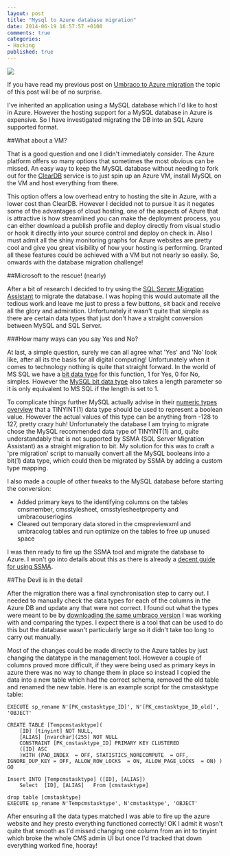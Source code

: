 ```yaml
---
layout: post
title: "Mysql to Azure database migration"
date: 2014-06-19 16:57:57 +0100
comments: true
categories: 
- Hacking
published: true
---
```


<img src="http://imagizer.imageshack.us/v2/320x240q90/843/31nm.jpg" class="alignleft" alttext="Square peg - Round hole"  />

If you have read my previous post on [Umbraco to Azure migration](/2014/04/28/migrating-umbraco-4-mysql-to-azure-hosting/) the topic of this post will be of no surprise. 

I've inherited an application using a MySQL database which I'd like to host in Azure. However the hosting support for a MySQL database in Azure is expensive. So I have investigated migrating the DB into an SQL Azure supported format. 

##What about a VM?

That is a good question and one I didn't immediately consider. The Azure platform offers so many options that sometimes the most obvious can be missed. An easy way to keep the MySQL database without needing to fork out for the [ClearDB](https://www.cleardb.com/) service is to just spin up an Azure VM, install MySQL on the VM and host everything from there. 

This option offers a low overhead entry to hosting the site in Azure, with a lower cost than ClearDB. However I decided not to pursue it as it negates some of the advantages of cloud hosting, one of the aspects of Azure that is attractive is how streamlined you can make the deployment process, you can either download a publish profile and deploy directly from visual studio or hook it directly into your source control and deploy on check in. Also I must admit all the shiny monitoring graphs for Azure websites are pretty cool and give you great visibility of how your hosting is performing. Granted all these features could be achieved with a VM but not nearly so easily. So, onwards with the database migration challenge!

##Microsoft to the rescue! (nearly)

After a bit of research I decided to try using the [SQL Server Migration Assistant](http://blogs.msdn.com/b/ssma/) to migrate the database. I was hoping this would automate all the tedious work and leave me just to press a few buttons, sit back and receive all the glory and admiration. Unfortunately it wasn't quite that simple as there are certain data types that just don't have a straight conversion between MySQL and SQL Server.

###How many ways can you say Yes and No?

At last, a simple question, surely we can all agree what 'Yes' and 'No' look like, after all its the basis for all digital computing! Unfortunately when it comes to technology nothing is quite that straight forward. In the world of MS SQL we have a [bit data type](http://msdn.microsoft.com/en-us/library/ms177603.aspx) for this function, 1 for Yes, 0 for No, simples. However the [MySQL bit data type](http://dev.mysql.com/doc/refman/5.7/en/bit-type.html) also takes a length parameter so it is only equivalent to MS SQL if the length is set to 1. 

To complicate things further MySQL actually advise in their [numeric types overview](http://dev.mysql.com/doc/refman/5.7/en/numeric-type-overview.html) that a TINYINT(1) data type should be used to represent a boolean value. However the actual values of this type can be anything from -128 to 127, pretty crazy huh! Unfortunately the database I am trying to migrate chose the MySQL recommended data type of TINYINT(1) and, quite understandably that is not supported by SSMA (SQL Server Migration Assistant) as a straight migration to bit. My solution for this was to craft a 'pre migration' script to manually convert all the MySQL booleans into a bit(1) data type, which could then be migrated by SSMA by adding a custom type mapping.

I also made a couple of other tweaks to the MySQL database before starting the conversion:

- Added primary keys to the identifying columns on the tables cmsmember, cmsstylesheet, cmsstylesheetproperty and umbracouserlogins
- Cleared out temporary data stored in the cmspreviewxml and umbracolog tables and run optimize on the tables to free up unused space 

I was then ready to fire up the SSMA tool and migrate the database to Azure. I won't go into details about this as there is already a [decent guide for using SSMA](http://blogs.msdn.com/b/ssma/archive/2011/02/07/mysql-to-sql-server-migration-how-to-use-ssma.aspx). 

##The Devil is in the detail

After the migration there was a final synchronisation step to carry out. I needed to manually check the data types for each of the columns in the Azure DB and update any that were not correct. I found out what the types were meant to be by [downloading the same umbraco version](http://our.umbraco.org/download) I was working with and comparing the types. I expect there is a tool that can be used to do this but the database wasn't particularly large so it didn't take too long to carry out manually. 

Most of the changes could be made directly to the Azure tables by just changing the datatype in the management tool. However a couple of columns proved more difficult, if they were being used as primary keys in azure there was no way to change them in place so instead I copied the data into a new table which had the correct schema, removed the old table and renamed the new table. Here is an example script for the cmstasktype table:

	EXECUTE sp_rename N'[PK_cmstasktype_ID]', N'[PK_cmstasktype_ID_old]',  'OBJECT'
	
	CREATE TABLE [Tempcmstasktype](
		[ID] [tinyint] NOT NULL,
		[ALIAS] [nvarchar](255) NOT NULL	
	 	CONSTRAINT [PK_cmstasktype_ID] PRIMARY KEY CLUSTERED 
		([ID] ASC
		)WITH (PAD_INDEX  = OFF, STATISTICS_NORECOMPUTE  = OFF, IGNORE_DUP_KEY = OFF, ALLOW_ROW_LOCKS  = ON, ALLOW_PAGE_LOCKS  = ON) ) 
	GO

	Insert INTO [Tempcmstasktype] ([ID], [ALIAS])
		Select	[ID], [ALIAS]	From [cmstasktype]
	
	drop table [cmstasktype]
	EXECUTE sp_rename N'Tempcmstasktype', N'cmstasktype', 'OBJECT'
	
After ensuring all the data types matched I was able to fire up the azure website and hey presto everything functioned correctly! OK I admit it wasn't quite that smooth as I'd missed changing one column from an int to tinyint which broke the whole CMS admin UI but once I'd tracked that down everything worked fine, hooray!




